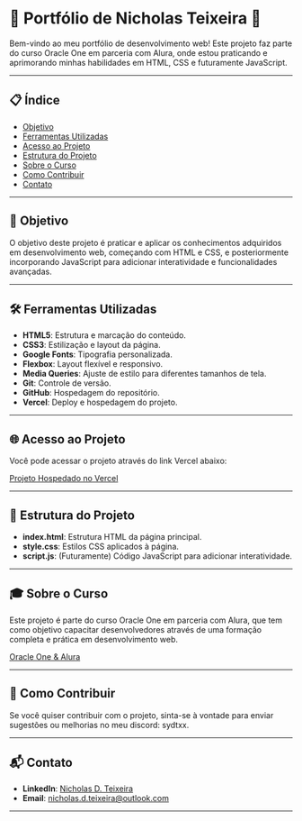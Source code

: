 # 🌟 Portfólio de Nicholas Teixeira 🌟

Bem-vindo ao meu portfólio de desenvolvimento web! Este projeto faz parte do curso Oracle One em parceria com Alura, onde estou praticando e aprimorando minhas habilidades em HTML, CSS e futuramente JavaScript.

---
## 📋 Índice
- [Objetivo](#-objetivo)
- [Ferramentas Utilizadas](#️-ferramentas-utilizadas)
- [Acesso ao Projeto](#-acesso-ao-projeto)
- [Estrutura do Projeto](#-estrutura-do-projeto)
- [Sobre o Curso](#-sobre-o-curso)
- [Como Contribuir](#-como-contribuir)
- [Contato](#-contato)

---

## 📌 Objetivo

O objetivo deste projeto é praticar e aplicar os conhecimentos adquiridos em desenvolvimento web, começando com HTML e CSS, e posteriormente incorporando JavaScript para adicionar interatividade e funcionalidades avançadas.

---

## 🛠️ Ferramentas Utilizadas

- **HTML5**: Estrutura e marcação do conteúdo.
- **CSS3**: Estilização e layout da página.
- **Google Fonts**: Tipografia personalizada.
- **Flexbox**: Layout flexível e responsivo.
- **Media Queries**: Ajuste de estilo para diferentes tamanhos de tela.
- **Git**: Controle de versão.
- **GitHub**: Hospedagem do repositório.
- **Vercel**: Deploy e hospedagem do projeto.

---

## 🌐 Acesso ao Projeto

Você pode acessar o projeto através do link Vercel abaixo:

[Projeto Hospedado no Vercel](nicholas-teixeira-rh6klf7r7-nicholas-projects-37096d20.vercel.app)

---

## 📂 Estrutura do Projeto

- **index.html**: Estrutura HTML da página principal.
- **style.css**: Estilos CSS aplicados à página.
- **script.js**: (Futuramente) Código JavaScript para adicionar interatividade.

---

## 🎓 Sobre o Curso

Este projeto é parte do curso Oracle One em parceria com Alura, que tem como objetivo capacitar desenvolvedores através de uma formação completa e prática em desenvolvimento web.

[Oracle One & Alura](https://www.oracle.com/br/education/oracle-next-education/)

---

## 🤝 Como Contribuir

Se você quiser contribuir com o projeto, sinta-se à vontade para enviar sugestões ou melhorias no meu discord: sydtxx.

---

## 📬 Contato

- **LinkedIn**: [Nicholas D. Teixeira](https://www.linkedin.com/in/nicholas-d-teixeira/)
- **Email**: [nicholas.d.teixeira@outlook.com](mailto:nicholas.d.teixeira@outlook.com)

---

